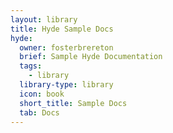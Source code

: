 ```yaml
---
layout: library
title: Hyde Sample Docs
hyde:
  owner: fosterbrereton
  brief: Sample Hyde Documentation
  tags:
    - library
  library-type: library
  icon: book
  short_title: Sample Docs
  tab: Docs
---
```

